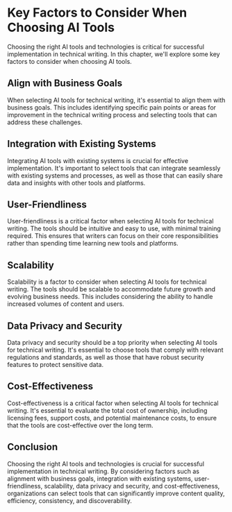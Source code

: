 Key Factors to Consider When Choosing AI Tools
=============================================================================================================================

Choosing the right AI tools and technologies is critical for successful implementation in technical writing. In this chapter, we'll explore some key factors to consider when choosing AI tools.

Align with Business Goals
-------------------------

When selecting AI tools for technical writing, it's essential to align them with business goals. This includes identifying specific pain points or areas for improvement in the technical writing process and selecting tools that can address these challenges.

Integration with Existing Systems
---------------------------------

Integrating AI tools with existing systems is crucial for effective implementation. It's important to select tools that can integrate seamlessly with existing systems and processes, as well as those that can easily share data and insights with other tools and platforms.

User-Friendliness
-----------------

User-friendliness is a critical factor when selecting AI tools for technical writing. The tools should be intuitive and easy to use, with minimal training required. This ensures that writers can focus on their core responsibilities rather than spending time learning new tools and platforms.

Scalability
-----------

Scalability is a factor to consider when selecting AI tools for technical writing. The tools should be scalable to accommodate future growth and evolving business needs. This includes considering the ability to handle increased volumes of content and users.

Data Privacy and Security
-------------------------

Data privacy and security should be a top priority when selecting AI tools for technical writing. It's essential to choose tools that comply with relevant regulations and standards, as well as those that have robust security features to protect sensitive data.

Cost-Effectiveness
------------------

Cost-effectiveness is a critical factor when selecting AI tools for technical writing. It's essential to evaluate the total cost of ownership, including licensing fees, support costs, and potential maintenance costs, to ensure that the tools are cost-effective over the long term.

Conclusion
----------

Choosing the right AI tools and technologies is crucial for successful implementation in technical writing. By considering factors such as alignment with business goals, integration with existing systems, user-friendliness, scalability, data privacy and security, and cost-effectiveness, organizations can select tools that can significantly improve content quality, efficiency, consistency, and discoverability.
